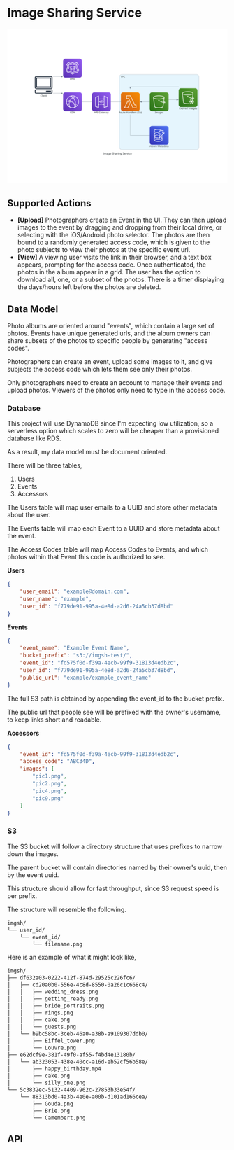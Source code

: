 # Image Sharing Service

![Serverless Architecture Diagram](assets/image_sharing_service.png "Serverless Architecture Diagram")

## Supported Actions

- **[Upload]** Photographers create an Event in the UI. They can then upload 
images to the event by dragging and dropping from their local drive, or 
selecting with the iOS/Android photo selector. 
The photos are then bound to a randomly generated access code, which is given
to the photo subjects to view their photos at the specific event url.
- **[View]** A viewing user visits the link in their browser, and a text box 
appears, prompting for the access code.
Once authenticated, the photos in the album appear in a grid. 
The user has the option to download all, one, or a subset of the photos. 
There is a timer displaying the days/hours left before the photos are deleted.

## Data Model

Photo albums are oriented around "events", which contain a large set of photos.
Events have unique generated urls, and the album owners can share subsets of the
photos to specific people by generating "access codes".

Photographers can create an event, upload some images to it, and give subjects
the access code which lets them see only their photos.

Only photographers need to create an account to manage their events and upload
photos. Viewers of the photos only need to type in the access code.

### Database

This project will use DynamoDB since I'm expecting low utilization, so a serverless option which scales to zero will be cheaper than a provisioned database like RDS.

As a result, my data model must be document oriented.

There will be three tables,

1. Users
2. Events
3. Accessors

The Users table will map user emails to a UUID and store other metadata about the user.

The Events table will map each Event to a UUID and store metadata about the event.

The Access Codes table will map Access Codes to Events, and which photos within that Event this code is authorized to see.

**Users**

```json
{
    "user_email": "example@domain.com",
    "user_name": "example",
    "user_id": "f779de91-995a-4e8d-a2d6-24a5cb37d8bd"
}
```

**Events**

```json
{
    "event_name": "Example Event Name",
    "bucket_prefix": "s3://imgsh-test/",
    "event_id": "fd575f0d-f39a-4ecb-99f9-31813d4edb2c",
    "user_id": "f779de91-995a-4e8d-a2d6-24a5cb37d8bd",
    "public_url": "example/example_event_name"
}
```

The full S3 path is obtained by appending the event_id to the bucket prefix.

The public url that people see will be prefixed with the owner's username, to keep links short and readable.

**Accessors**

```json
{
    "event_id": "fd575f0d-f39a-4ecb-99f9-31813d4edb2c",
    "access_code": "ABC34D",
    "images": [
        "pic1.png",
        "pic2.png",
        "pic4.png",
        "pic9.png" 
    ]
}
```


### S3

The S3 bucket will follow a directory structure that uses prefixes to narrow down the images.

The parent bucket will contain directories named by their owner's uuid, then by the event uuid.

This structure should allow for fast throughput, since S3 request speed is per prefix.


The structure will resemble the following.

```
imgsh/
└── user_id/
    └── event_id/
        └── filename.png
```

Here is an example of what it might look like,

```
imgsh/
├── df632a03-0222-412f-874d-29525c226fc6/
│   ├── cd20a0b0-556e-4c8d-8550-0a26c1c668c4/
│   │   ├── wedding_dress.png
│   │   ├── getting_ready.png
│   │   ├── bride_portraits.png
│   │   ├── rings.png
│   │   ├── cake.png
│   │   └── guests.png
│   └── b9bc58bc-3ceb-46a0-a38b-a9109307ddb0/
│       ├── Eiffel_tower.png
│       └── Louvre.png
├── e62dcf9e-381f-49f0-af55-f4bd4e13180b/
│   └── ab323053-438e-40cc-a16d-eb52cf56b58e/
│       ├── happy_birthday.mp4
│       ├── cake.png
│       └── silly_one.png
└── 5c3832ec-5132-4409-962c-27853b33e54f/
    └── 88313bd0-4a3b-4e0e-a00b-d101ad166cea/
        ├── Gouda.png
        ├── Brie.png
        └── Camembert.png
```

## API
